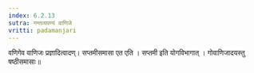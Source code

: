```yaml
---
index: 6.2.13
sutra: गन्तव्यपण्यं वाणिजे
vritti: padamanjari
---
```


  वणिगेव वाणिजः प्रज्ञादित्वादण्। सप्तमीसमासा एत एति । सप्तमी इति योगविभागात् । गोवाणिजादयस्तु षष्ठीसमासाः॥